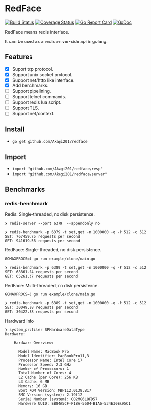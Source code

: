 # RedFace

[![Build Status](https://travis-ci.org/Akagi201/redface.svg)](https://travis-ci.org/Akagi201/redface) [![Coverage Status](https://coveralls.io/repos/github/Akagi201/redface/badge.svg?branch=master)](https://coveralls.io/github/Akagi201/redface?branch=master) [![Go Report Card](https://goreportcard.com/badge/github.com/Akagi201/redface)](https://goreportcard.com/report/github.com/Akagi201/redface) [![GoDoc](https://godoc.org/github.com/Akagi201/redface?status.svg)](https://godoc.org/github.com/Akagi201/redface)

RedFace means redis interface.

It can be used as a redis server-side api in golang.

## Features

- [x] Suport tcp protocol.
- [x] Support unix socket protocol.
- [x] Support net/http like interface.
- [x] Add benchmarks.
- [ ] Support pipelining.
- [ ] Support telnet commands.
- [ ] Support redis lua script.
- [ ] Support TLS.
- [ ] Support net/context.

## Install

* `go get github.com/Akagi201/redface`

## Import

* `import "github.com/Akagi201/redface/resp"`
* `import "github.com/Akagi201/redface/server"`

## Benchmarks

### redis-benchmark

Redis: Single-threaded, no disk persistence.

```
❯ redis-server --port 6379  --appendonly no
```

```
❯ redis-benchmark -p 6379 -t set,get -n 1000000 -q -P 512 -c 512
SET: 767459.75 requests per second
GET: 941619.56 requests per second
```

RedFace: Single-threaded, no disk persistence.

```
GOMAXPROCS=1 go run example/clone/main.go
```

```
❯ redis-benchmark -p 6389 -t set,get -n 1000000 -q -P 512 -c 512
SET: 68861.04 requests per second
GET: 65261.37 requests per second
```

RedFace: Multi-threaded, no disk persistence.

```
GOMAXPROCS=0 go run example/clone/main.go
```

```
❯ redis-benchmark -p 6389 -t set,get -n 1000000 -q -P 512 -c 512
SET: 30049.88 requests per second
GET: 30422.88 requests per second
```

Hardward info

```
❯ system_profiler SPHardwareDataType
Hardware:

    Hardware Overview:

      Model Name: MacBook Pro
      Model Identifier: MacBookPro11,3
      Processor Name: Intel Core i7
      Processor Speed: 2.3 GHz
      Number of Processors: 1
      Total Number of Cores: 4
      L2 Cache (per Core): 256 KB
      L3 Cache: 6 MB
      Memory: 16 GB
      Boot ROM Version: MBP112.0138.B17
      SMC Version (system): 2.19f12
      Serial Number (system): C02MG6L8FD57
      Hardware UUID: EB84A5CF-F1BA-5604-B1A6-534E30EA95C1
```
